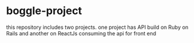 # boggle-project
this repository includes two projects. one project has API build on Ruby on Rails and another on ReactJs consuming the api for front end

